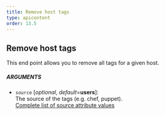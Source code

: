 ```yaml
---
title: Remove host tags
type: apicontent
order: 13.5
---
```


## Remove host tags
This end point allows you to remove all tags for a given host.

##### ARGUMENTS
* `source` [*optional*, *default*=**users**]:  
    The source of the tags (e.g. chef, puppet).  
    [Complete list of source attribute values](/integrations/faq/list-of-api-source-attribute-value)